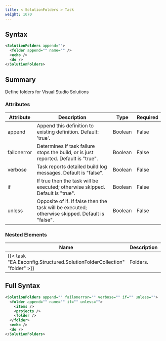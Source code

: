 ```yaml
---
title: < SolutionFolders > Task
weight: 1070
---
```

## Syntax
```xml
<SolutionFolders append="">
  <folder append="" name="" />
  <echo />
  <do />
</SolutionFolders>
```
## Summary ##
Define folders for Visual Studio Solutions 


### Attributes
| Attribute | Description | Type | Required |
| --------- | ----------- | ---- | -------- |
| append | Append this definition to existing definition. Default: &#39;true&#39;. | Boolean | False |
| failonerror | Determines if task failure stops the build, or is just reported. Default is &quot;true&quot;. | Boolean | False |
| verbose | Task reports detailed build log messages.  Default is &quot;false&quot;. | Boolean | False |
| if | If true then the task will be executed; otherwise skipped. Default is &quot;true&quot;. | Boolean | False |
| unless | Opposite of if.  If false then the task will be executed; otherwise skipped. Default is &quot;false&quot;. | Boolean | False |

### Nested Elements
| Name | Description | Type | Required |
| ---- | ----------- | ---- | -------- |
| {{< task "EA.Eaconfig.Structured.SolutionFolderCollection" "folder" >}}| Folders. | {{< task "EA.Eaconfig.Structured.SolutionFolderCollection" >}} | False |

## Full Syntax
```xml
<SolutionFolders append="" failonerror="" verbose="" if="" unless="">
  <folder append="" name="" if="" unless="">
    <items />
    <projects />
    <folder />
  </folder>
  <echo />
  <do />
</SolutionFolders>
```
